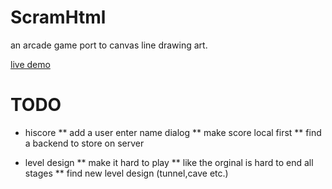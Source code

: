 ScramHtml
=========

an arcade game port to canvas line drawing art.

<a href="http://dexta.github.com/ScramHtml/Scram.html">live demo</a>

TODO
====
* hiscore
** add a user enter name dialog
** make score local first 
** find a backend to store on server

* level design
** make it hard to play
** like the orginal is hard to end all stages
** find new level design (tunnel,cave etc.)
